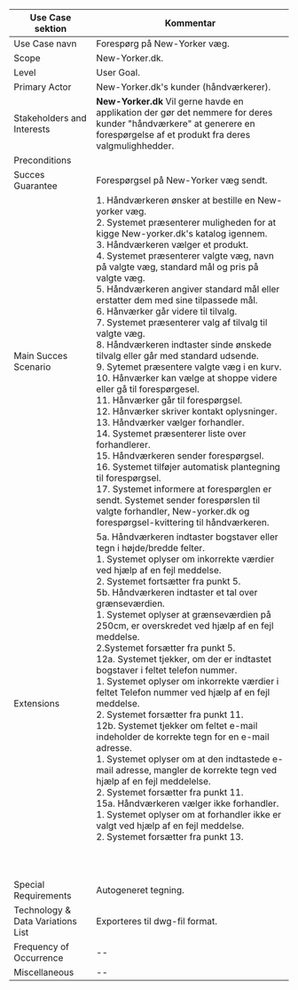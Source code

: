 Use Case sektion | Kommentar| 
-------------| -------------------------------| 
Use Case navn| Forespørg på New-Yorker væg. 
Scope        | New-Yorker.dk.
Level        | User Goal.
Primary Actor| New-Yorker.dk's kunder (håndværkerer).
Stakeholders and Interests | **New-Yorker.dk** Vil gerne havde en applikation der gør det nemmere for deres kunder "håndværkere" at generere en forespørgelse af et produkt fra  deres valgmulighhedder.
Preconditions | 
Succes Guarantee | Forespørgsel på New-Yorker væg sendt.
Main Succes Scenario | 1. Håndværkeren ønsker at bestille en New-yorker væg.  <br>  2. Systemet præsenterer muligheden for at kigge New-yorker.dk's katalog igennem. <br> 3. Håndværkeren vælger et produkt. <br>  4. Systemet præsenterer valgte væg, navn på valgte væg, standard mål og pris på valgte væg.  <br> 5. Håndværkeren angiver standard mål eller erstatter dem med sine tilpassede mål. <br> 6. Hånværker går videre til tilvalg. <br> 7. Systemet præsenterer valg af tilvalg til valgte væg. <br> 8. Håndværkeren indtaster sinde ønskede tilvalg eller går med standard udsende. <br> 9. Sytemet præsentere valgte væg i en kurv. <br> 10. Hånværker kan vælge at shoppe videre eller gå til forespørgesel. <br> 11. Hånværker går til forespørgsel. <br> 12. Hånværker skriver kontakt oplysninger. <br> 13. Håndværker vælger forhandler. <br> 14. Systemet præsenterer liste over forhandlerer. <br> 15. Håndværkeren sender forespørgsel. <br> 16. Systemet tilføjer automatisk plantegning til forespørgsel. <br> 17. Systemet informere at forespørglen er sendt. Systemet sender forespørslen til valgte forhandler, New-yorker.dk og forespørgsel-kvittering til håndværkeren. <br> 
Extensions | 5a. Håndværkeren indtaster bogstaver eller tegn i højde/bredde felter.<br> 1. Systemet oplyser om inkorrekte værdier ved hjælp af en fejl meddelse. <br> 2. Systemet fortsætter fra punkt 5. <br> 5b. Håndværkeren indtaster et tal over grænseværdien. <br> 1. Systemet oplyser at grænseværdien på 250cm, er overskredet ved hjælp af en fejl meddelse. <br> 2.Systemet forsætter fra punkt 5. <br> 12a. Systemet tjekker, om der er indtastet bogstaver i feltet telefon nummer.<br> 1. Systemet oplyser om inkorrekte værdier i feltet Telefon nummer ved hjælp af en fejl meddelse.<br> 2. Systemet forsætter fra punkt 11. <br> 12b. Systemet tjekker om feltet e-mail indeholder de korrekte tegn for en e-mail adresse. <br> 1. Systemet oplyser om at den indtastede e-mail adresse, mangler de korrekte tegn ved hjælp af en fejl meddelelse.<br> 2. Systemet forsætter fra punkt 11.<br> 15a. Håndværkeren vælger ikke forhandler. <br> 1. Systemet oplyser om at forhandler ikke er valgt ved hjælp af en fejl meddelse.<br> 2. Systemet forsætter fra punkt 13.<br><br> <br><br>
Special Requirements | Autogeneret tegning.
Technology & Data Variations List | Exporteres til dwg-fil format.
Frequency of Occurrence | --
Miscellaneous | --
